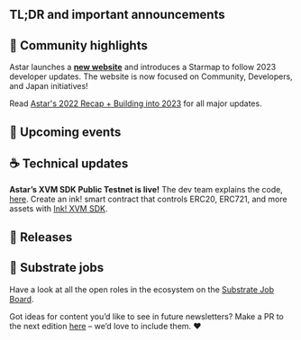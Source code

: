 ## TL;DR and important announcements

## 🔦 Community highlights

Astar launches a [**new website**](https://medium.com/astar-network/astar-2023-a-new-website-and-starmap-8f97dc9c0f1c) and introduces a Starmap to follow 2023 developer updates. The website is now focused on Community, Developers, and Japan initiatives!

Read [Astar's 2022 Recap + Building into 2023](https://medium.com/astar-network/welcome-to-the-future-f69f1324af1c) for all major updates.
 
## 📆 Upcoming events
 
## ☕️ Technical updates

**Astar’s XVM SDK Public Testnet is live!** The dev team explains the code, [here](https://medium.com/astar-network/cross-virtual-machine-creating-a-portal-to-the-future-of-smart-contracts-a96c6d2f79b8). Create an ink! smart contract that controls ERC20, ERC721, and more assets with [Ink! XVM SDK](https://github.com/AstarNetwork/ink-xvm-sdk).

## 👀 Releases

## 📰 Substrate jobs

Have a look at all the open roles in the ecosystem on the [Substrate Job Board](https://careers.substrate.io/jobs).

Got ideas for content you’d like to see in future newsletters? Make a PR to the next edition [here](https://github.com/substrate-developer-hub/newsletter/pulls) – we’d love to include them. ❤️
